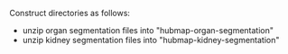 Construct directories as follows:
- unzip organ segmentation files into "hubmap-organ-segmentation"
- unzip kidney segmentation files into "hubmap-kidney-segmentation"
